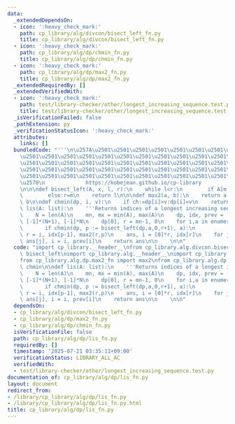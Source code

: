 ```yaml
---
data:
  _extendedDependsOn:
  - icon: ':heavy_check_mark:'
    path: cp_library/alg/divcon/bisect_left_fn.py
    title: cp_library/alg/divcon/bisect_left_fn.py
  - icon: ':heavy_check_mark:'
    path: cp_library/alg/dp/chmin_fn.py
    title: cp_library/alg/dp/chmin_fn.py
  - icon: ':heavy_check_mark:'
    path: cp_library/alg/dp/max2_fn.py
    title: cp_library/alg/dp/max2_fn.py
  _extendedRequiredBy: []
  _extendedVerifiedWith:
  - icon: ':heavy_check_mark:'
    path: test/library-checker/other/longest_increasing_sequence.test.py
    title: test/library-checker/other/longest_increasing_sequence.test.py
  _isVerificationFailed: false
  _pathExtension: py
  _verificationStatusIcon: ':heavy_check_mark:'
  attributes:
    links: []
  bundledCode: "'''\n\u257A\u2501\u2501\u2501\u2501\u2501\u2501\u2501\u2501\u2501\u2501\
    \u2501\u2501\u2501\u2501\u2501\u2501\u2501\u2501\u2501\u2501\u2501\u2501\u2501\
    \u2501\u2501\u2501\u2501\u2501\u2501\u2501\u2501\u2501\u2501\u2501\u2501\u2501\
    \u2501\u2501\u2501\u2501\u2501\u2501\u2501\u2501\u2501\u2501\u2501\u2501\u2501\
    \u2501\u2501\u2501\u2501\u2501\u2501\u2501\u2501\u2501\u2501\u2501\u2501\u2501\
    \u2578\n             https://kobejean.github.io/cp-library               \n'''\n\
    \n\n\ndef bisect_left(A, x, l, r):\n    while l<r:\n        if A[m:=(l+r)>>1]<x:l=m+1\n\
    \        else:r=m\n    return l\n\n\ndef max2(a, b):\n    return a if a > b else\
    \ b\n\ndef chmin(dp, i, v):\n    if ch:=dp[i]>v:dp[i]=v\n    return ch\n\ndef\
    \ lis(A: list):\n    '''Returns indices of a longest increasing sequence'''\n\
    \    N = len(A)\n    mn, mx = min(A), max(A)\n    dp, idx, prev = [mx+1]*(N+1),\
    \ [-1]*(N+1), [-1]*N\n    dp[0], r = mn-1, 0\n    for i,a in enumerate(A):\n \
    \       if chmin(dp, p := bisect_left(dp,a,0,r+1), a):\n            idx[p], prev[i],\
    \ r = i, idx[p-1], max2(r,p)\n    ans, i = [0]*r, idx[r]\n    for j in range(r-1,-1,-1):\
    \ ans[j], i = i, prev[i]\n    return ans\n\n    \n\n"
  code: "import cp_library.__header__\nfrom cp_library.alg.divcon.bisect_left_fn import\
    \ bisect_left\nimport cp_library.alg.__header__\nimport cp_library.alg.dp.__header__\n\
    from cp_library.alg.dp.max2_fn import max2\nfrom cp_library.alg.dp.chmin_fn import\
    \ chmin\n\ndef lis(A: list):\n    '''Returns indices of a longest increasing sequence'''\n\
    \    N = len(A)\n    mn, mx = min(A), max(A)\n    dp, idx, prev = [mx+1]*(N+1),\
    \ [-1]*(N+1), [-1]*N\n    dp[0], r = mn-1, 0\n    for i,a in enumerate(A):\n \
    \       if chmin(dp, p := bisect_left(dp,a,0,r+1), a):\n            idx[p], prev[i],\
    \ r = i, idx[p-1], max2(r,p)\n    ans, i = [0]*r, idx[r]\n    for j in range(r-1,-1,-1):\
    \ ans[j], i = i, prev[i]\n    return ans\n\n    \n\n"
  dependsOn:
  - cp_library/alg/divcon/bisect_left_fn.py
  - cp_library/alg/dp/max2_fn.py
  - cp_library/alg/dp/chmin_fn.py
  isVerificationFile: false
  path: cp_library/alg/dp/lis_fn.py
  requiredBy: []
  timestamp: '2025-07-21 03:35:11+09:00'
  verificationStatus: LIBRARY_ALL_AC
  verifiedWith:
  - test/library-checker/other/longest_increasing_sequence.test.py
documentation_of: cp_library/alg/dp/lis_fn.py
layout: document
redirect_from:
- /library/cp_library/alg/dp/lis_fn.py
- /library/cp_library/alg/dp/lis_fn.py.html
title: cp_library/alg/dp/lis_fn.py
---
```

